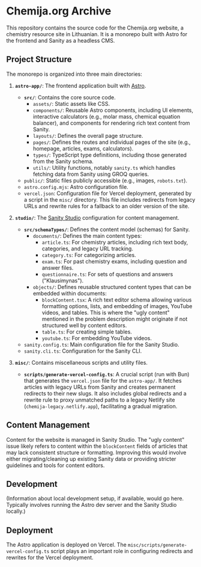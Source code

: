 # Chemija.org Archive

This repository contains the source code for the Chemija.org website, a chemistry resource site in Lithuanian. It is a monorepo built with Astro for the frontend and Sanity as a headless CMS.

## Project Structure

The monorepo is organized into three main directories:

1.  **`astro-app/`**: The frontend application built with [Astro](https://astro.build/).
    *   **`src/`**: Contains the core source code.
        *   `assets/`: Static assets like CSS.
        *   `components/`: Reusable Astro components, including UI elements, interactive calculators (e.g., molar mass, chemical equation balancer), and components for rendering rich text content from Sanity.
        *   `layouts/`: Defines the overall page structure.
        *   `pages/`: Defines the routes and individual pages of the site (e.g., homepage, articles, exams, calculators).
        *   `types/`: TypeScript type definitions, including those generated from the Sanity schema.
        *   `utils/`: Utility functions, notably `sanity.ts` which handles fetching data from Sanity using GROQ queries.
    *   `public/`: Static files publicly accessible (e.g., images, `robots.txt`).
    *   `astro.config.mjs`: Astro configuration file.
    *   `vercel.json`: Configuration file for Vercel deployment, generated by a script in the `misc/` directory. This file includes redirects from legacy URLs and rewrite rules for a fallback to an older version of the site.

2.  **`studio/`**: The [Sanity Studio](https://www.sanity.io/studio) configuration for content management.
    *   **`src/schemaTypes/`**: Defines the content model (schemas) for Sanity.
        *   `documents/`: Defines the main content types:
            *   `article.ts`: For chemistry articles, including rich text body, categories, and legacy URL tracking.
            *   `category.ts`: For categorizing articles.
            *   `exam.ts`: For past chemistry exams, including question and answer files.
            *   `questionnaire.ts`: For sets of questions and answers ("Klausimynas").
        *   `objects/`: Defines reusable structured content types that can be embedded within documents:
            *   `blockContent.tsx`: A rich text editor schema allowing various formatting options, lists, and embedding of images, YouTube videos, and tables. This is where the "ugly content" mentioned in the problem description might originate if not structured well by content editors.
            *   `table.ts`: For creating simple tables.
            *   `youtube.ts`: For embedding YouTube videos.
    *   `sanity.config.ts`: Main configuration file for the Sanity Studio.
    *   `sanity.cli.ts`: Configuration for the Sanity CLI.

3.  **`misc/`**: Contains miscellaneous scripts and utility files.
    *   **`scripts/generate-vercel-config.ts`**: A crucial script (run with Bun) that generates the `vercel.json` file for the `astro-app/`. It fetches articles with legacy URLs from Sanity and creates permanent redirects to their new slugs. It also includes global redirects and a rewrite rule to proxy unmatched paths to a legacy Netlify site (`chemija-legacy.netlify.app`), facilitating a gradual migration.

## Content Management

Content for the website is managed in Sanity Studio. The "ugly content" issue likely refers to content within the `blockContent` fields of articles that may lack consistent structure or formatting. Improving this would involve either migrating/cleaning up existing Sanity data or providing stricter guidelines and tools for content editors.

## Development

(Information about local development setup, if available, would go here. Typically involves running the Astro dev server and the Sanity Studio locally.)

## Deployment

The Astro application is deployed on Vercel. The `misc/scripts/generate-vercel-config.ts` script plays an important role in configuring redirects and rewrites for the Vercel deployment.
